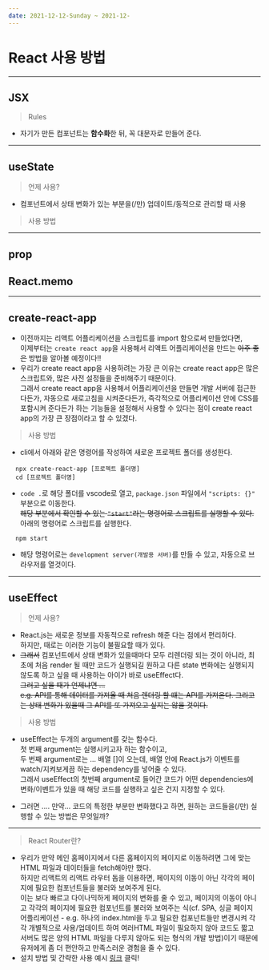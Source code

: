 ```yaml
---
date: 2021-12-12-Sunday ~ 2021-12-
---
```


# React 사용 방법 

--- 

## JSX 

> Rules 
- 자기가 만든 컴포넌트는 **함수화**한 뒤, 꼭 대문자로 만들어 준다.    



---

## useState 

> 언제 사용? 
- 컴포넌트에서 상태 변화가 있는 부분을(/만) 업데이트/동적으로 관리할 때 사용 

> 사용 방법 
<!-- https://react.vlpt.us/basic/07-useState.html
https://www.daleseo.com/react-hooks-use-state/ -->


--- 
## prop 

## React.memo

--- 
## create-react-app

- 이전까지는 리액트 어플리케이션을 스크립트를 import 함으로써 만들었다면,        
이제부터는 `create react app`을 사용해서 리액트 어플리케이션을 만드는 
~~아주 좋은~~ 방법을 알아볼 예정이다!!
- 우리가 create react app을 사용하려는 가장 큰 이유는 create react app은 많은 스크립트와,
많은 사전 설정들을 준비해주기 때문이다.         
그래서 create react app을 사용해서 어플리케이션을 만들면 개발 서버에 접근한다든가, 
자동으로 새로고침을 시켜준다든가,
즉각적으로 어플리케이션 안에 CSS를 포함시켜 준다든가 하는 기능들을 설정해서 
사용할 수 있다는 점이 create react app의 가장 큰 장점이라고 할 수 있겠다.  

> 사용 방법 
- cli에서 아래와 같은 명령어를 작성하여 새로운 프로젝트 폴더를 생성한다. 
```
  npx create-react-app [프로젝트 폴더명]
  cd [프로젝트 폴더명]
```
- `code .`로 해당 폴더를 vscode로 열고, `package.json` 파일에서 `"scripts: {}"` 부분으로 이동한다.       
~~해당 부분에서 확인할 수 있는 `"start"`라는 명령어로 스크립트를 실행할 수 있다.~~      
아래의 명령어로 스크립트를 실행한다.        
```
  npm start
```
- 해당 명령어로는 `development server(개발용 서버)`를 만들 수 있고, 자동으로 브라우저를 열것이다.       


---

## useEffect
> 언제 사용? 
- React.js는 새로운 정보를 자동적으로 refresh 해준 다는 점에서 편리하다.       
하지만, 때로는 이러한 기능이 불필요할 때가 있다.
- ~~그래서~~ 컴포넌트에서 상태 변화가 있을때마다 모두 리렌더링 되는 것이 아니라, 
최초에 처음 render 될 때만 코드가 실행되길 원하고 다른 state 변화에는 실행되지 않도록 하고 싶을 때 사용하는 아이가 바로 useEffect다.        
~~그러고 싶을 때가 언제냐면 ...       
e.g. API를 통해 데이터를 가져올 때 처음 렌더링 할 떄는 API를 가져온다. 그리고는 상태 변화가 있을때 그 API를 또 가져오고 싶지는 않을 것이다.~~


> 사용 방법 
- useEffect는 두개의 argument를 갖는 함수다.      
첫 번째 argument는 실행시키고자 하는 함수이고,       
두 번째 argument로는 ... 배열 []이 오는데, 배열 안에 React.js가 이벤트를 watch/지켜보게끔 하는 dependency를 넣어줄 수 있다.     
그래서 useEffect의 첫번째 argument로 들어간 코드가 어떤 dependencies에 변화/이벤트가 있을 때 해당 코드를 실행하고 싶은 건지 지정할 수 있다.      
<!-- https://yohanpro.com/posts/react/use-effect -->

<!-- https://velog.io/@mnz/React-useEffect-%ED%99%9C%EC%9A%A9%ED%95%98%EA%B8%B0 -->


+ 그러면 .... 
만약...
코드의 특정한 부분만 변화했다고 하면, 원하는 코드들을(/만) 실행할 수 있는 방법은 무엇일까? 


---



> React Router란? 
- 우리가 만약 메인 홈페이지에서 다른 홈페이지의 페이지로 이동하려면 그에 맞는 HTML 파일과 데이터들을 fetch해야만 했다.      
하지만 리액트의 리액트 라우터 돔을 이용하면, 페이지의 이동이 아닌 각각의 페이지에 필요한 컴포넌트들을 불러와 보여주게 된다.    
이는 보다 빠르고 다이나믹하게 페이지의 변화를 줄 수 있고, 페이지의 이동이 아니고 각각의 페이지에 필요한 컴포넌트를 불러와 보여주는 식(cf. SPA, 싱글 페이지 어플리케이션 - e.g. 하나의 index.html을 두고 필요한 컴포넌트들만 변경시켜 각각 개별적으로 사용/업데이트 하여 여러HTML 파일이 필요하지 않아 코드도 짧고 서버도 많은 양의 HTML 파일을 다루지 않아도 되는 형식의 개발 방법)이기 때문에 유저에게 좀 더 편안하고 만족스러운 경험을 줄 수 있다.     
- 설치 방법 및 간략한 사용 예시 [링크](https://ko-de-dev-green.tistory.com/39) 클릭!





